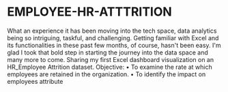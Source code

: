 # EMPLOYEE-HR-ATTTRITION
What an experience it has been moving into the tech space, data analytics being so
intriguing, taskful, and challenging. Getting familiar with Excel and its
functionalities in these past few months, of course, hasn't been easy. I'm glad I
took that bold step in starting the journey into the data space and many more to
come.
Sharing my first Excel dashboard visualization on an HR_Employee Attrition
dataset.
Objective:
• To examine the rate at which employees are retained in the organization.
• To identify the impact on employees attribute
